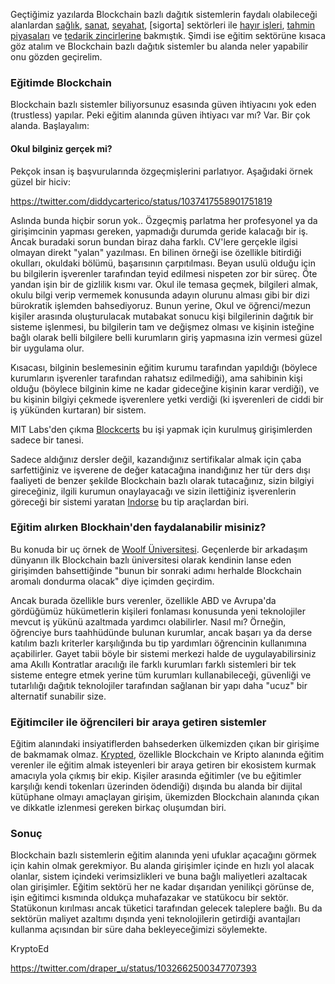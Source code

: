 

Geçtiğimiz yazılarda Blockchain bazlı dağıtık sistemlerin faydalı olabileceği alanlardan [sağlık](https://ademimerkezi.com/genel/2018/04/17/saglik-icin-blockchain.html), [sanat](https://ademimerkezi.com/genel/2018/04/06/sanat-icin-blockchain.html), [seyahat](https://ademimerkezi.com/genel/2018/07/06/seyahat-icin-blockchain.html), [sigorta] sektörleri ile [hayır işleri](https://ademimerkezi.com/genel/2018/03/29/Iyilik-icin-blockchain.html), [tahmin piyasaları](https://ademimerkezi.com/genel/2018/07/13/gelecegi-tahmin-icin-blockchain.html) ve [tedarik zincirlerine](https://ademimerkezi.com/genel/2018/08/17/tedarik-zinciri-icin-blockchain.html) bakmıştık.  Şimdi ise eğitim sektörüne kısaca göz atalım ve Blockchain bazlı dağıtık sistemler bu alanda neler yapabilir onu gözden geçirelim. 

### Eğitimde Blockchain

Blockchain bazlı sistemler biliyorsunuz esasında güven ihtiyacını yok eden (trustless) yapılar. Peki eğitim alanında güven ihtiyacı var mı? Var. Bir çok alanda. Başlayalım: 

#### Okul bilginiz gerçek mi?

Pekçok insan iş başvurularında özgeçmişlerini parlatıyor. Aşağıdaki örnek güzel bir hiciv: 

https://twitter.com/diddycarterico/status/1037417558901751819

Aslında bunda hiçbir sorun yok.. Özgeçmiş parlatma her profesyonel ya da girişimcinin yapması gereken, yapmadığı durumda geride kalacağı bir iş. Ancak buradaki sorun bundan biraz daha farklı. CV'lere gerçekle ilgisi olmayan direkt "yalan" yazılması. En bilinen örneği ise özellikle bitirdiği okulları, okuldaki bölümü, başarısının çarpıtılması. Beyan usulü olduğu için bu bilgilerin işverenler tarafından teyid edilmesi nispeten zor bir süreç. Öte yandan işin bir de gizlilik kısmı var. Okul ile temasa geçmek, bilgileri almak, okulu bilgi verip vermemek konusunda adayın olurunu alması gibi bir dizi bürokratik işlemden bahsediyoruz. Bunun yerine, Okul ve öğrenci/mezun kişiler arasında oluşturulacak mutabakat sonucu kişi bilgilerinin dağıtık bir sisteme işlenmesi, bu bilgilerin tam ve değişmez olması ve kişinin isteğine bağlı olarak belli bilgilere belli kurumların giriş yapmasına izin vermesi güzel bir uygulama olur. 

Kısacası, bilginin beslemesinin eğitim kurumu tarafından yapıldığı (böylece kurumların işverenler tarafından rahatsız edilmediği), ama sahibinin kişi olduğu (böylece bilginin kime ne kadar gideceğine kişinin karar verdiği), ve bu kişinin bilgiyi çekmede işverenlere yetki verdiği (ki işverenleri de ciddi bir iş yükünden kurtaran) bir sistem. 

MIT Labs'den çıkma [Blockcerts](https://www.blockcerts.org/about.html) bu işi yapmak için kurulmuş girişimlerden sadece bir tanesi. 

Sadece aldığınız dersler değil, kazandığınız sertifikalar almak için çaba sarfettiğiniz ve işverene de değer katacağına inandığınız her tür ders dışı faaliyeti de benzer şekilde Blockchain bazlı olarak tutacağınız, sizin bilgiyi gireceğiniz, ilgili kurumun onaylayacağı ve sizin ilettiğiniz işverenlerin göreceği bir sistemi yaratan [Indorse](https://indorse.io/) bu tip araçlardan biri. 

### Eğitim alırken Blockhain'den faydalanabilir misiniz?

Bu konuda bir uç örnek de [Woolf Üniversitesi](http://www.gettingsmart.com/2018/06/imagining-a-blockchain-university/). Geçenlerde bir arkadaşım dünyanın ilk Blockchain bazlı üniversitesi olarak kendinin lanse eden girişimden bahsettiğinde  "bunun bir sonraki adımı herhalde Blockchain aromalı dondurma olacak" diye içimden geçirdim. 

Ancak burada özellikle burs verenler, özellikle ABD ve Avrupa'da gördüğümüz hükümetlerin kişileri fonlaması konusunda yeni teknolojiler mevcut iş yükünü azaltmada yardımcı olabilirler. Nasıl mı? Örneğin, öğrenciye burs taahhüdünde bulunan kurumlar, ancak başarı ya da derse katılım bazlı kriterler karşılığında bu tip yardımları öğrencinin kullanımına açabilirler. Gayet tabii böyle bir sistemi merkezi halde de uygulayabilirsiniz ama Akıllı Kontratlar aracılığı ile farklı kurumları farklı sistemleri bir tek sisteme entegre etmek yerine tüm kurumları kullanabileceği, güvenliği ve tutarlılığı dağıtık teknolojiler tarafından sağlanan bir yapı daha "ucuz" bir alternatif sunabilir size. 

### Eğitimciler ile öğrencileri bir araya getiren sistemler

Eğitim alanındaki insiyatiflerden bahsederken ülkemizden çıkan bir girişime de bakmamak olmaz. [Krypted](http://www.krypted.org/), özellikle Blockchain ve Kripto alanında eğitim verenler ile eğitim almak isteyenleri bir araya getiren bir ekosistem kurmak amacıyla yola çıkmış bir ekip. Kişiler arasında eğitimler (ve bu eğitimler karşılığı kendi tokenları üzerinden ödendiği) dışında bu alanda bir dijital kütüphane olmayı amaçlayan girişim, ükemizden Blockchain alanında çıkan ve dikkatle izlenmesi gereken birkaç oluşumdan biri. 

### Sonuç

Blockchain bazlı sistemlerin eğitim alanında yeni ufuklar açacağını görmek için kahin olmak gerekmiyor. Bu alanda girişimler içinde en hızlı yol alacak olanlar, sistem içindeki verimsizlikleri ve buna bağlı maliyetleri azaltacak olan girişimler. Eğitim sektörü her ne kadar dışarıdan yenilikçi görünse de, işin eğitimci kısmında oldukça muhafazakar ve statükocu bir sektör. Statükonun kırılması ancak tüketici tarafından gelecek taleplere bağlı. Bu da sektörün maliyet azaltımı dışında yeni teknolojilerin getirdiği avantajları kullanma açısından bir süre daha bekleyeceğimizi söylemekte. 









KryptoEd

https://twitter.com/draper_u/status/1032662500347707393

